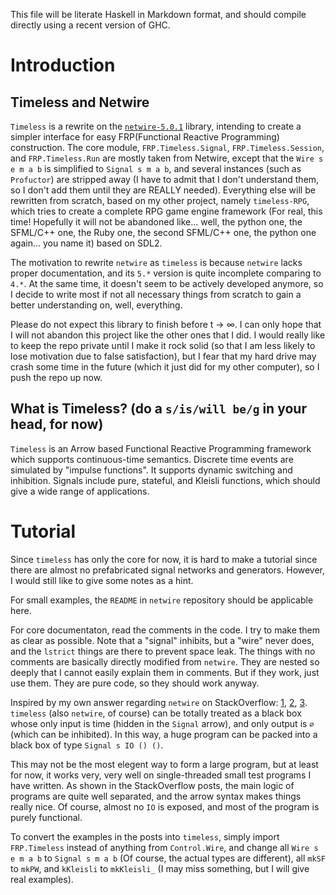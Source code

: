 This file will be literate Haskell in Markdown format, and should compile directly using a recent version of GHC.

# Introduction

## Timeless and Netwire

`Timeless` is a rewrite on the [`netwire-5.0.1`](http://hub.darcs.net/ertes/netwire) library, intending to create a simpler interface for easy FRP(Functional Reactive Programming) construction. The core module, `FRP.Timeless.Signal`, `FRP.Timeless.Session`, and `FRP.Timeless.Run` are mostly taken from Netwire, except that the `Wire s e m a b` is simplified to `Signal s m a b`, and several instances (such as `Profuctor`) are stripped away (I have to admit that I don't understand them, so I don't add them until they are REALLY needed). Everything else will be rewritten from scratch, based on my other project, namely `timeless-RPG`, which tries to create a complete RPG game engine framework (For real, this time! Hopefully it will not be abandoned like... well, the python one, the SFML/C++ one, the Ruby one, the second SFML/C++ one, the python one again... you name it) based on SDL2.

The motivation to rewrite `netwire` as `timeless` is because `netwire` lacks proper documentation, and its `5.*` version is quite incomplete comparing to `4.*`. At the same time, it doesn't seem to be actively developed anymore, so I decide to write most if not all necessary things from scratch to gain a better understanding on, well, everything.

Please do not expect this library to finish before t → ∞. I can only hope that I will not abandon this project like the other ones that I did. I would really like to keep the repo private until I make it rock solid (so that I am less likely to lose motivation due to false satisfaction), but I fear that my hard drive may crash some time in the future (which it just did for my other computer), so I push the repo up now.

## What is Timeless? (do a `s/is/will be/g` in your head, for now)

`Timeless` is an Arrow based Functional Reactive Programming framework which supports continuous-time semantics. Discrete time events are simulated by "impulse functions". It supports dynamic switching and inhibition. Signals include pure, stateful, and Kleisli functions, which should give a wide range of applications.


# Tutorial

Since `timeless` has only the core for now, it is hard to make a tutorial since there are almost no prefabricated signal networks and generators. However, I would still like to give some notes as a hint.

For small examples, the `README` in `netwire` repository should be applicable here. 

For core documentaton, read the comments in the code. I try to make them as clear as possible. Note that a "signal" inhibits, but a "wire" never does, and the `lstrict` things are there to prevent space leak. The things with no comments are basically directly modified from `netwire`. They are nested so deeply that I cannot easily explain them in comments. But if they work, just use them. They are pure code, so they should work anyway.

Inspired by my own answer regarding `netwire` on StackOverflow: [1][1], [2][2], [3][3]. `timeless` (also `netwire`, of course) can be totally treated as a black box whose only input is time (hidden in the `Signal` arrow), and only output is `∅` (which can be inhibited). In this way, a huge program can be packed into a black box of type `Signal s IO () ()`.

This may not be the most elegent way to form a large program, but at least for now, it works very, very well on single-threaded small test programs I have written. As shown in the StackOverflow posts, the main logic of programs are quite well separated, and the arrow syntax makes things really nice. Of course, almost no `IO` is exposed, and most of the program is purely functional.

To convert the examples in the posts into `timeless`, simply import `FRP.Timeless` instead of anything from `Control.Wire`, and change all `Wire s e m a b` to `Signal s m a b` (Of course, the actual types are different), all `mkSF` to `mkPW`, and `kKleisli` to `mkKleisli_` (I may miss something, but I will give real examples).


[1]:http://stackoverflow.com/questions/30905930/what-can-be-a-minimal-example-of-game-written-in-haskell
[2]:http://stackoverflow.com/questions/30992299/console-interactivity-in-netwire
[3]:http://stackoverflow.com/questions/32745934/kleisli-arrow-in-netwire-5
